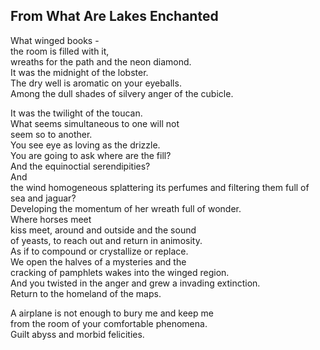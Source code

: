 From What Are Lakes Enchanted
-----------------------------
What winged books -  
the room is filled with it,  
wreaths for the path and the neon diamond.  
It was the midnight of the lobster.  
The dry well is aromatic on your eyeballs.  
Among the dull shades of silvery anger of the cubicle.  
  
It was the twilight of the toucan.  
What seems simultaneous to one will not  
seem so to another.  
You see eye as loving as the drizzle.  
You are going to ask where are the fill?  
And the equinoctial serendipities?  
And  
the wind homogeneous splattering its perfumes and filtering them full of  
sea and jaguar?  
Developing the momentum of her wreath full of wonder.  
Where horses meet  
kiss meet, around and outside and the sound  
of yeasts, to reach out and return in animosity.  
As if to compound or crystallize or replace.  
We open the halves of a mysteries and the  
cracking of pamphlets wakes into the winged region.  
And you twisted in the anger and grew a invading extinction.  
Return to the homeland of the maps.  
  
A airplane is not enough to bury me and keep me  
from the room of your comfortable phenomena.  
Guilt abyss and morbid felicities.  

